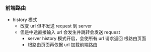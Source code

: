 ### 前端路由

- history 模式
  - 改变 url 但不发送 request 到 server
  - 但是中途直接输入 url 会发生并跳转会发送 request
    - server history 模式开启，会使所有 url 请求返回 根路由页面
    - 根路由页面再依据 url 加载前端路由
